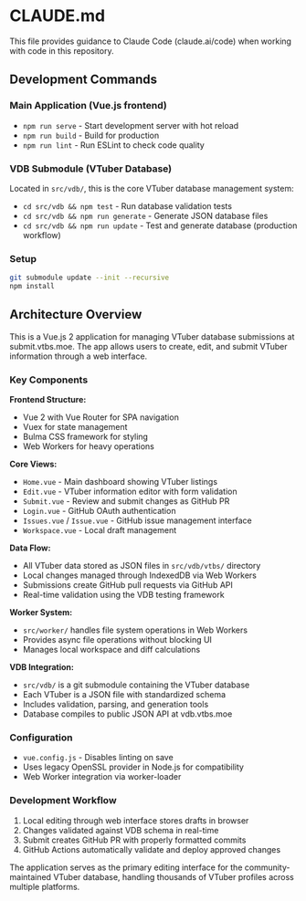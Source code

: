 # CLAUDE.md

This file provides guidance to Claude Code (claude.ai/code) when working with code in this repository.

## Development Commands

### Main Application (Vue.js frontend)
- `npm run serve` - Start development server with hot reload
- `npm run build` - Build for production 
- `npm run lint` - Run ESLint to check code quality

### VDB Submodule (VTuber Database)
Located in `src/vdb/`, this is the core VTuber database management system:
- `cd src/vdb && npm test` - Run database validation tests
- `cd src/vdb && npm run generate` - Generate JSON database files
- `cd src/vdb && npm run update` - Test and generate database (production workflow)

### Setup
```bash
git submodule update --init --recursive
npm install
```

## Architecture Overview

This is a Vue.js 2 application for managing VTuber database submissions at submit.vtbs.moe. The app allows users to create, edit, and submit VTuber information through a web interface.

### Key Components

**Frontend Structure:**
- Vue 2 with Vue Router for SPA navigation
- Vuex for state management
- Bulma CSS framework for styling
- Web Workers for heavy operations

**Core Views:**
- `Home.vue` - Main dashboard showing VTuber listings
- `Edit.vue` - VTuber information editor with form validation
- `Submit.vue` - Review and submit changes as GitHub PR
- `Login.vue` - GitHub OAuth authentication
- `Issues.vue` / `Issue.vue` - GitHub issue management interface
- `Workspace.vue` - Local draft management

**Data Flow:**
- All VTuber data stored as JSON files in `src/vdb/vtbs/` directory
- Local changes managed through IndexedDB via Web Workers
- Submissions create GitHub pull requests via GitHub API
- Real-time validation using the VDB testing framework

**Worker System:**
- `src/worker/` handles file system operations in Web Workers
- Provides async file operations without blocking UI
- Manages local workspace and diff calculations

**VDB Integration:**
- `src/vdb/` is a git submodule containing the VTuber database
- Each VTuber is a JSON file with standardized schema
- Includes validation, parsing, and generation tools
- Database compiles to public JSON API at vdb.vtbs.moe

### Configuration

- `vue.config.js` - Disables linting on save
- Uses legacy OpenSSL provider in Node.js for compatibility
- Web Worker integration via worker-loader

### Development Workflow

1. Local editing through web interface stores drafts in browser
2. Changes validated against VDB schema in real-time  
3. Submit creates GitHub PR with properly formatted commits
4. GitHub Actions automatically validate and deploy approved changes

The application serves as the primary editing interface for the community-maintained VTuber database, handling thousands of VTuber profiles across multiple platforms.